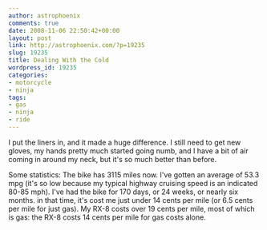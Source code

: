 ```yaml
---
author: astrophoenix
comments: true
date: 2008-11-06 22:50:42+00:00
layout: post
link: http://astrophoenix.com/?p=19235
slug: 19235
title: Dealing With the Cold
wordpress_id: 19235
categories:
- motorcycle
- ninja
tags:
- gas
- ninja
- ride
---
```


I put the liners in, and it made a huge difference. I still need to get new gloves, my hands pretty much started going numb, and I have a bit of air coming in around my neck, but it's so much better than before.

Some statistics: The bike has 3115 miles now. I've gotten an average of 53.3 mpg (it's so low because my typical highway cruising speed is an indicated 80-85 mph). I've had the bike for 170 days, or 24 weeks, or nearly six months. in that time, it's cost me just under 14 cents per mile (or 6.5 cents per mile for just gas). My RX-8 costs over 19 cents per mile, most of which is gas: the RX-8 costs 14 cents per mile for gas costs alone.
